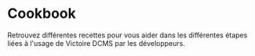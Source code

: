 # Cookbook

Retrouvez différentes recettes pour vous aider dans les différentes étapes liées à l'usage de Victoire DCMS par les développeurs.
